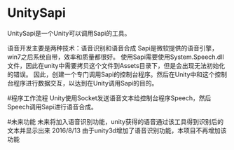 # UnitySapi
UnitySapi是一个Unity可以调用Sapi的工具。

语音开发主要是两种技术：语音识别和语音合成
Sapi是微软提供的语音引擎，win7之后系统自带，效率和质量都很好。
使用Sapi需要使用System.Speech.dll文件，因此在unity中需要拷贝这个文件到Assets目录下，但是会出现无法初始化的错误。
因此，创建一个专门调用Sapi的控制台程序。然后在Unity中和这个控制台程序进行数据交互，以达到在Unity调用Sapi的目的。

#程序工作流程
Unity使用Socket发送语音文本给控制台程序Speech，然后Speech调用Sapi进行语音合成。

#未来功能
未来将加入语音识别功能，unity获得的语音通过该工具得到识别后的文本并显示出来
2016/8/13 由于unity3d增加了语音识别功能，本项目不再增加该功能
